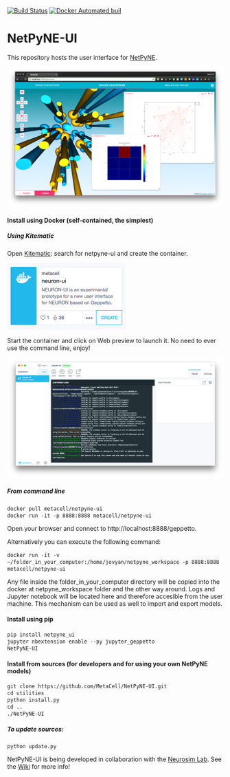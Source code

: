 [![Build Status](https://travis-ci.org/MetaCell/NetPyNE-UI.svg?branch=master)](https://travis-ci.org/MetaCell/NetPyNE-UI)
[![Docker Automated buil](https://img.shields.io/docker/automated/jrottenberg/ffmpeg.svg)](https://hub.docker.com/r/metacell/netpyne-ui/)

# NetPyNE-UI

This repository hosts the user interface for [NetPyNE](http://www.neurosimlab.org/netpyne/).


![Screenshot](https://github.com/metacell/netpyne-ui/raw/master/netpyneui.png)

#### Install using Docker (self-contained, the simplest)

##### Using Kitematic
Open [Kitematic](https://kitematic.com/): search for netpyne-ui and create the container.

![Image](https://github.com/tarelli/bucket/raw/master//neuronuiImage.png)

Start the container and click on Web preview to launch it. No need to ever use the command line, enjoy!

![Kitematic](https://github.com/tarelli/bucket/raw/master//kitematic.png)

##### From command line 
```
docker pull metacell/netpyne-ui
docker run -it -p 8888:8888 metacell/netpyne-ui
```

Open your browser and connect to http://localhost:8888/geppetto.

Alternatively you can execute the following command: 
```
docker run -it -v ~/folder_in_your_computer:/home/jovyan/netpyne_workspace -p 8888:8888 metacell/netpyne-ui
```
Any file inside the folder_in_your_computer directory will be copied into the docker at netpyne_workspace folder and the other way around. Logs and Jupyter notebook will be located here and therefore accesible from the user machine. This mechanism can be used as well to import and export models.

#### Install using pip
```
pip install netpyne_ui
jupyter nbextension enable --py jupyter_geppetto
NetPyNE-UI
```

#### Install from sources (for developers and for using your own NetPyNE models)
```
git clone https://github.com/MetaCell/NetPyNE-UI.git
cd utilities
python install.py
cd ..
./NetPyNE-UI
```
##### To update sources:
```
python update.py
```

NetPyNE-UI is being developed in collaboration with the [Neurosim Lab](http://neurosimlab.org/).
See the [Wiki](https://github.com/MetaCell/NetPyNE-UI/wiki) for more info!
